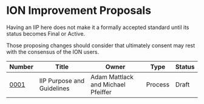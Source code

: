 # ION Improvement Proposals

Having an IIP here does not make it a formally accepted standard until its status becomes Final or Active.

Those proposing changes should consider that ultimately consent may rest with the consensus of the ION users.


Number|Title|Owner|Type|Status
-|-|-|-|-
[0001](IIP_0001.md)|IIP Purpose and Guidelines|Adam Mattlack and Michael Pfeiffer|Process|Draft